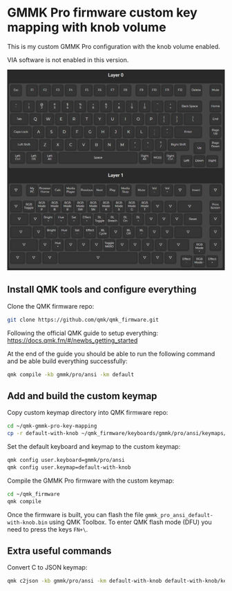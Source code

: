 # GMMK Pro firmware custom key mapping with knob volume

This is my custom GMMK Pro configuration with the knob volume enabled.

VIA software is not enabled in this version.

![image](keymap-layout.png)

## Install QMK tools and configure everything

Clone the QMK firmware repo:

```bash
git clone https://github.com/qmk/qmk_firmware.git
```

Following the official QMK guide to setup everything:
<https://docs.qmk.fm/#/newbs_getting_started>

At the end of the guide you should be able to run the following command and be able build everything successfully:

```bash
qmk compile -kb gmmk/pro/ansi -km default
```

## Add and build the custom keymap

Copy custom keymap directory into QMK firmware repo:

```bash
cd ~/qmk-gmmk-pro-key-mapping
cp -r default-with-knob ~/qmk_firmware/keyboards/gmmk/pro/ansi/keymaps/
```

Set the default keyboard and keymap to the custom keymap:

```bash
qmk config user.keyboard=gmmk/pro/ansi
qmk config user.keymap=default-with-knob
```

Compile the GMMK Pro firmware with the custom keymap:

```bash
cd ~/qmk_firmware
qmk compile
```

Once the firmware is built, you can flash the file `gmmk_pro_ansi_default-with-knob.bin` using QMK Toolbox.
To enter QMK flash mode (DFU) you need to press the keys `FN+\`.

## Extra useful commands

Convert C to JSON keymap:

```bash
qmk c2json -kb gmmk/pro/ansi -km default-with-knob default-with-knob/keymap.c
```
